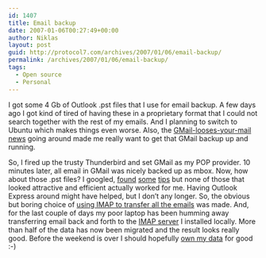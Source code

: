 ```yaml
---
id: 1407
title: Email backup
date: 2007-01-06T00:27:49+00:00
author: Niklas
layout: post
guid: http://protocol7.com/archives/2007/01/06/email-backup/
permalink: /archives/2007/01/06/email-backup/
tags:
  - Open source
  - Personal
---
```

<div class='microid-7962f396155f97e135e842aaf3808b76fc002576'>
  <p>
    I&nbsp;got some&nbsp;4 Gb of Outlook .pst files that I use for email backup. A few days ago I got kind of tired of having these in a proprietary format that I could not search together with the rest of my emails. And I planning to switch to Ubuntu which makes things even worse.&nbsp;Also, the <a href="http://arstechnica.com/news.ars/post/20061230-8524.html">GMail-looses-your-mail news</a> going around made me really want to get that GMail backup up and running.
  </p>
  
  <p>
    So, I fired up the trusty Thunderbird and set GMail as my POP provider. 10 minutes later, all email in GMail was nicely backed up as mbox. Now, how about those .pst files? I googled, <a href="http://www.postneo.com/2005/02/26/thunderbird-shortcomings-outlook-import-support">found</a> <a href="http://www.mail-archive.com/mutt-users@mutt.org/msg26951.html">some</a> <a href="http://home.arcor.de/luethje/prog/eml2m_en.htm">tips</a> but none of those that looked attractive and efficient actually&nbsp;worked for me. Having Outlook Express around might have helped, but I don&#8217;t any longer. So, the obvious but boring choice of <a href="http://kb.mozillazine.org/Importing_and_exporting_your_mail#Migrating_messages_using_a_mail_server">using IMAP to transfer all the emails</a> was made. And, for the last couple of days my poor laptop has been humming away transferring email back and forth to the <a href="http://www.mailtraq.com/">IMAP server</a> I installed locally. More than half of the data has now been migrated and the result looks really good. Before the weekend is over I should hopefully <a href="http://diveintomark.org/archives/2006/06/16/juggling-oranges">own my data</a> for good :-)
  </p>
</div>